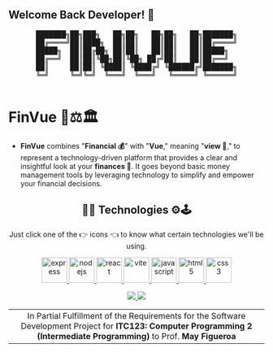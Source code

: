 ## Welcome Back Developer! 👋

<pre align="center">
███████╗██╗███╗   ██╗██╗   ██╗██╗   ██╗███████╗
██╔════╝██║████╗  ██║██║   ██║██║   ██║██╔════╝
█████╗  ██║██╔██╗ ██║██║   ██║██║   ██║█████╗  
██╔══╝  ██║██║╚██╗██║╚██╗ ██╔╝██║   ██║██╔══╝  
██║     ██║██║ ╚████║ ╚████╔╝ ╚██████╔╝███████╗
╚═╝     ╚═╝╚═╝  ╚═══╝  ╚═══╝   ╚═════╝ ╚══════╝
                                                                                                                   
</pre>

# FinVue 💸⚖️🏛
  - **FinVue** combines "**Financial 💰**" with "**Vue**," meaning "**view 👀**," to represent a technology-driven platform that provides a clear and insightful look at your **finances 💼**. It goes beyond basic money management tools by leveraging technology to simplify and empower your financial decisions.


<h2 align="center">👾🚀 Technologies ⚙️🕹️</h2>
<p align="center"> Just click one of the 👉 icons 👈 to know what certain technologies we'll be using. </p>
 <p align="center">
  <a href="https://expressjs.com" target="_blank" rel="noreferrer"> <img src="https://skillicons.dev/icons?i=express" alt="express" width="50" height="50"/> </a>
  <a href="https://nodejs.org" target="_blank" rel="noreferrer"> <img src="https://skillicons.dev/icons?i=nodejs" alt="nodejs" width="50" height="50"/> </a>
  <a href="https://reactjs.org/" target="_blank" rel="noreferrer"> <img src="https://techstack-generator.vercel.app/react-icon.svg" alt="react" width="50" height="50"/> </a>
  <a href="https://vitejs.dev/" target="_blank" rel="noreferrer"> <img src="https://skillicons.dev/icons?i=vite" alt="vite" width="50" height="50"/> </a>
  <a href="https://developer.mozilla.org/en-US/docs/Web/JavaScript" target="_blank" rel="noreferrer"> <img src="https://skillicons.dev/icons?i=javascript" alt="javascript" width="50" height="50"/> </a> 
<a href="https://www.w3.org/html/" target="_blank" rel="noreferrer"> <img src="https://skillicons.dev/icons?i=html" alt="html5" width="50" height="50"/> </a>
<a href="https://www.w3schools.com/css/" target="_blank" rel="noreferrer"> <img src="https://skillicons.dev/icons?i=css" alt="css3" width="50" height="50"/> </a>
 </p>

  <div align="center">
    <a href="https://github.com/tcker/Fiscal-Harmony" target="_blank">
    <img src="https://img.shields.io/badge/Fiscal_Harmony_Repo-2a6a6d.svg?style=for-the-badge&logo=google-cloud&logoColor=white" target="_blank" />
  </a>
   <a href="https://github.com/FinVue/Financial_Vue" target="_blank">
    <img src="https://img.shields.io/badge/Fiscal_Vue_Repo-ab7e06.svg?style=for-the-badge&logo=google-cloud&logoColor=white" target="_blank" />
  </a>
  </div>

|                                                                                      |
|:------------------------------------------------------------------------------------:|
| In Partial Fulfillment of the Requirements for the Software Development Project for **ITC123: Computer Programming 2 (Intermediate Programming)** to Prof. **May Figueroa** |

